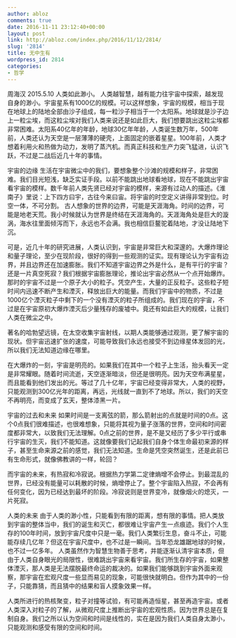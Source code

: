 ```yaml
---
author: abloz
comments: true
date: 2016-11-11 23:12:40+00:00
layout: post
link: http://abloz.com/index.php/2016/11/12/2814/
slug: '2814'
title: 无中生有
wordpress_id: 2814
categories:
- 哲学
---
```


周海汉 2015.5.10
人类如此渺小。
人类越智慧，越有能力往宇宙中探索，越发现自身的渺小。宇宙星系有1000亿的规模。可以这样想象，宇宙的规模，相当于现在地球上的陆地全部由沙子组成，每一粒沙子相当于一个太阳系。地球就是沙子边上一粒尘埃，而这粒尘埃对我们人类来说还是如此巨大，我们想要跳出这粒尘埃都非常困难。太阳系40亿年的年龄，地球30亿年年龄，人类诞生数万年，500年前，人类还认为天空是一层薄薄的硬壳，上面固定的嵌着星星。100年前，人类才想着利用火和热做为动力，发明了蒸汽机。而真正科技和生产力突飞猛进，认识飞跃，不过是二战后近几十年的事情。

宇宙的边缘
生活在宇宙微尘中的我们，要想象整个沙滩的规模和样子，非常困难。我们目光短浅，缺乏实证手段。以前不能跳出地球看地球，现在不能跳出宇宙看宇宙的模样。数千年前人类先贤已经对宇宙的模样，来源有过动人的描述。《淮南子》里说：上下四方曰宇，古往今来曰宙。将宇宙的时空定义讲得非常到位。时空一体，不可分割。
古人想象的世界的边界，可能是天涯海角。时间的边界，可能是地老天荒。我小时候就认为世界是终结在天涯海角的。天涯海角处是巨大的漩涡，海水往里面倾泻而下，永远也不会满。我也相信巨鳌驼着陆地，才没让陆地下沉。

可是，近几十年的研究进展，人类认识到，宇宙是非常巨大和深邃的。大爆炸理论和量子理论，至少在现阶段，很好的得到一些观测的证实。现有理论认为宇宙有边界，并且边界还在加速膨胀。我们不知道宇宙边界之外是什么，是有平行的宇宙？还是一片真空死寂？我们根据宇宙膨胀理论，推论出宇宙必然从一个点开始爆炸。那时的宇宙不过是一个原子大小的粒子。凭空产生，大量的正反粒子。这些粒子短时间内迅速不断产生和湮灭，释放出巨大的能量。而我们宇宙中的物质，不过是1000亿个湮灭粒子中剩下的一个没有湮灭的粒子所组成的。我们现在的宇宙，不过是在宇宙原初大爆炸湮灭后少量残存的废墟中。竟还有如此巨大的规模，让我们人类在微尘之中。

著名的哈勃望远镜，在太空收集宇宙射线，以期人类能够通过观测，更了解宇宙的现状。但宇宙迅速扩张的速度，可能导致我们永远也接受不到边缘星体发回的光，所以我们无法知道边缘在哪里。

在大爆炸的一刻，宇宙是明亮的。如果我们在其中一个粒子上生活，抬头看天一定是非常耀眼。随着时间流逝，天空逐渐暗淡，但还是很明亮。因为天空布满星星，而且能看到他们发出的光。等过了几十亿年，宇宙已经变得非常大，人类的视野，只能观测到300亿光年的距离，再远，光线就一直到不了地球。所以，我们的天空不再明亮，而变成了玄天，整体漆黑一片。

宇宙的过去和未来
如果时间是一支离弦的箭，那么箭射出的点就是时间的0点。这个0点我们很难描述，也很难想象，只能将其视为量子涨落的世界，空间和时间密度都非常大，以致我们无法理解。0点之前的世界，是不是又经历了多少平行或串行宇宙的生灭，我们不能知道。这就像要我们记起我们自身个体生命最初来源的样子，甚至生命来源之前的感觉，我们无法知道。生命是凭空突然诞生，还是此前已有生命形式，就像佛教讲的一样，轮回？

而宇宙的未来，有热寂和冷寂说。根据热力学第二定律熵增不会停止。到最混乱的世界，已经没有能量可以耗散的时候，熵增停止了。整个宇宙陷入热寂，不会再有任何变化，因为已经达到最坏的阶段。冷寂说则是世界变冷，就像烟火的熄灭，一片死寂。

人类的未来
由于人类的渺小性，只能看到有限的距离，想有限的事情。把人类放到宇宙的整体当中，我们的诞生和灭亡，都很难让宇宙产生一点痕迹。我们个人生存的100年时间，放到宇宙尺度中只是一毫。我们人类繁衍生息，奋斗不止，可能能存续几亿年？但这在宇宙尺度中，也不过是一瞬间。当年恐龙雄踞地球的时候，也不过一亿多年。
人类虽然作为智慧生物善于思考，并能逐渐认清宇宙本质，但由于人类自身眼光的局限性，很难跳出宇宙来看宇宙。我们所生存的宇宙，如果整体湮灭，那人类是无法摆脱最终命运的裁决的。如果我们能够跳到宇宙外面来观察，那宇宙在宏观尺度一些显而易见的现象，可能很快就明白。但作为其中的一份子，只能靠猜，而且猜中的结果和盲人摸象效果一样。

人类所进行的热核聚变，粒子对撞等试验，有可能再造恒星，甚至再造宇宙。或者人类深入对粒子的了解，从微观尺度上推断出宇宙的宏观性质。因为世界总是在复制自身。我们之所以认为空间和时间是线性的，实在是因为我们人类自身太渺小，只能观测和感受有限的空间和时间。
